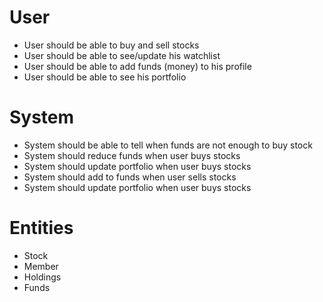 # User
- User should be able to buy and sell stocks 
- User should be able to see/update his watchlist
- User should be able to add funds (money) to his profile
- User should be able to see his portfolio

# System
- System should be able to tell when funds are not enough to buy stock
- System should reduce funds when user buys stocks
- System should update portfolio when user buys stocks
- System should add to funds when user sells stocks
- System should update portfolio when user buys stocks

# Entities
- Stock 
- Member
- Holdings
- Funds 

